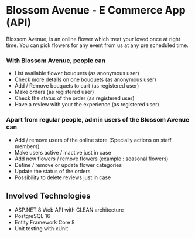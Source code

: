 # Blossom Avenue - E Commerce App (API)

Blossom Avenue, is an online flower which treat your loved once at right time. You can pick flowers for any event from us at any pre scheduled time.

### With Blossom Avenue, people can

- List available flower bouquets (as anonymous user)
- Check more details on one bouquets (as anonymous user)
- Add / Remove bouquets to cart (as registered user)
- Make orders (as registered user)
- Check the status of the order (as registered user)
- Have a review with your the experience (as registered user)

### Apart from regular people, admin users of the Blossom Avenue can

- Add / remove users of the online store (Specially actions on staff members)
- Make users active / inactive just in case
- Add new flowers / remove flowers (example : seasonal flowers)
- Define / remove or update flower categories
- Update the status of the orders
- Possibility to delete reviews just in case

## Involved Technologies

- ASP.NET 8 Web API with CLEAN architecture
- PostgreSQL 16
- Entity Framework Core 8
- Unit testing with xUnit
